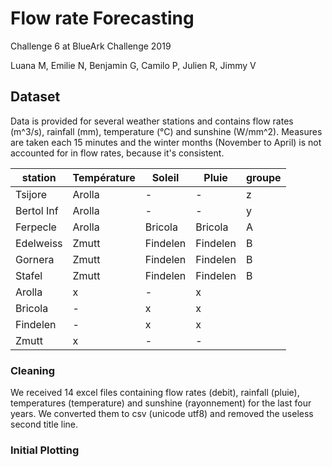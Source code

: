 # Flow rate Forecasting

Challenge 6 at BlueArk Challenge 2019

Luana M, Emilie N, Benjamin G, Camilo P, Julien R, Jimmy V

 

## Dataset

Data is provided for several weather stations and contains flow rates (m^3/s), rainfall (mm), temperature (°C) and sunshine (W/mm^2). Measures are taken each 15 minutes and the winter months (November to April) is not accounted for in flow rates, because it's consistent.

| station    | Température | Soleil   | Pluie    | groupe |
| ---------- | ----------- | -------- | -------- | ------ |
| Tsijore    | Arolla      | -        | -        | z      |
| Bertol Inf | Arolla      | -        | -        | y      |
| Ferpecle   | Arolla      | Bricola  | Bricola  | A      |
| Edelweiss  | Zmutt       | Findelen | Findelen | B      |
| Gornera    | Zmutt       | Findelen | Findelen | B      |
| Stafel     | Zmutt       | Findelen | Findelen | B      |
| Arolla     | x           | -        | x        |        |
| Bricola    | -           | x        | x        |        |
| Findelen   | -           | x        | x        |        |
| Zmutt      | x           | -        | -        |        |



### Cleaning

We received 14 excel files containing flow rates (debit), rainfall (pluie), temperatures (temperature) and sunshine (rayonnement) for the last four years. We converted them to csv (unicode utf8) and removed the useless second title line. 

### Initial Plotting

